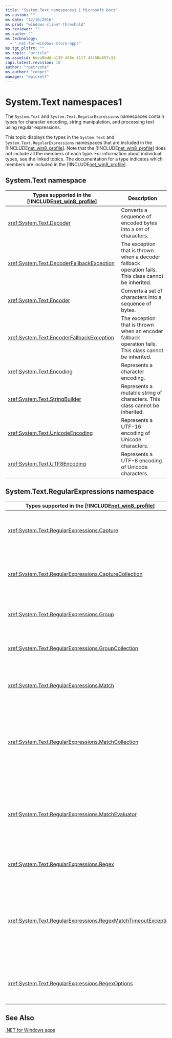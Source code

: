 ```yaml
---
title: "System.Text namespaces1 | Microsoft Docs"
ms.custom: ""
ms.date: "12/16/2016"
ms.prod: "windows-client-threshold"
ms.reviewer: ""
ms.suite: ""
ms.technology: 
  - ".net-for-windows-store-apps"
ms.tgt_pltfrm: ""
ms.topic: "article"
ms.assetid: 6eea8bdd-b135-458e-81f7-4f458d897c31
caps.latest.revision: 10
author: "rpetrusha"
ms.author: "ronpet"
manager: "wpickett"
---
```

# System.Text namespaces1
The `System.Text` and `System.Text.RegularExpressions` namespaces contain types for character encoding, string manipulation, and processing text using regular expressions.  
  
 This topic displays the types in the `System.Text` and `System.Text.RegularExpressions` namespaces that are included in the [!INCLUDE[net_win8_profile](../net-uwp/includes/net-win8-profile-md.md)]. Note that the [!INCLUDE[net_win8_profile](../net-uwp/includes/net-win8-profile-md.md)] does not include all the members of each type. For information about individual types, see the linked topics. The documentation for a type indicates which members are included in the [!INCLUDE[net_win8_profile](../net-uwp/includes/net-win8-profile-md.md)].  
  
## System.Text namespace  
  
|Types supported in the [!INCLUDE[net_win8_profile](../net-uwp/includes/net-win8-profile-md.md)]|Description|  
|---------------------------------------------------------------------------------------------|-----------------|  
|<xref:System.Text.Decoder>|Converts a sequence of encoded bytes into a set of characters.|  
|<xref:System.Text.DecoderFallbackException>|The exception that is thrown when a decoder fallback operation fails. This class cannot be inherited.|  
|<xref:System.Text.Encoder>|Converts a set of characters into a sequence of bytes.|  
|<xref:System.Text.EncoderFallbackException>|The exception that is thrown when an encoder fallback operation fails. This class cannot be inherited.|  
|<xref:System.Text.Encoding>|Represents a character encoding.|  
|<xref:System.Text.StringBuilder>|Represents a mutable string of characters. This class cannot be inherited.|  
|<xref:System.Text.UnicodeEncoding>|Represents a UTF-16 encoding of Unicode characters.|  
|<xref:System.Text.UTF8Encoding>|Represents a UTF-8 encoding of Unicode characters.|  
  
## System.Text.RegularExpressions namespace  
  
|Types supported in the [!INCLUDE[net_win8_profile](../net-uwp/includes/net-win8-profile-md.md)]|Description|  
|---------------------------------------------------------------------------------------------|-----------------|  
|<xref:System.Text.RegularExpressions.Capture>|Represents the results from a single successful subexpression capture.|  
|<xref:System.Text.RegularExpressions.CaptureCollection>|Represents the set of captures made by a single capturing group.|  
|<xref:System.Text.RegularExpressions.Group>|Represents the results from a single capturing group.|  
|<xref:System.Text.RegularExpressions.GroupCollection>|Returns the set of captured groups in a single match.|  
|<xref:System.Text.RegularExpressions.Match>|Represents the results from a single regular expression match.|  
|<xref:System.Text.RegularExpressions.MatchCollection>|Represents the set of successful matches found by iteratively applying a regular expression pattern to the input string.|  
|<xref:System.Text.RegularExpressions.MatchEvaluator>|Represents the method that is called each time a regular expression match is found during a Replace method operation.|  
|<xref:System.Text.RegularExpressions.Regex>|Represents an immutable regular expression.|  
|<xref:System.Text.RegularExpressions.RegexMatchTimeoutException>|The exception that is thrown when the execution time of a regular expression pattern-matching method exceeds its time-out interval.|  
|<xref:System.Text.RegularExpressions.RegexOptions>|Provides enumerated values to use to set regular expression options.|  
  
## See Also  
 [.NET for Windows apps](../net-uwp/dotnet-for-windows-apps.md)